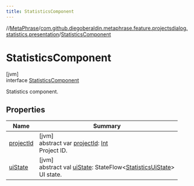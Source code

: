 ```yaml
---
title: StatisticsComponent
---
```

//[MetaPhrase](../../../index.html)/[com.github.diegoberaldin.metaphrase.feature.projectsdialog.statistics.presentation](../index.html)/[StatisticsComponent](index.html)



# StatisticsComponent



[jvm]\
interface [StatisticsComponent](index.html)

Statistics component.



## Properties


| Name | Summary |
|---|---|
| [projectId](project-id.html) | [jvm]<br>abstract var [projectId](project-id.html): [Int](https://kotlinlang.org/api/latest/jvm/stdlib/kotlin/-int/index.html)<br>Project ID. |
| [uiState](ui-state.html) | [jvm]<br>abstract val [uiState](ui-state.html): StateFlow&lt;[StatisticsUiState](../-statistics-ui-state/index.html)&gt;<br>UI state. |

